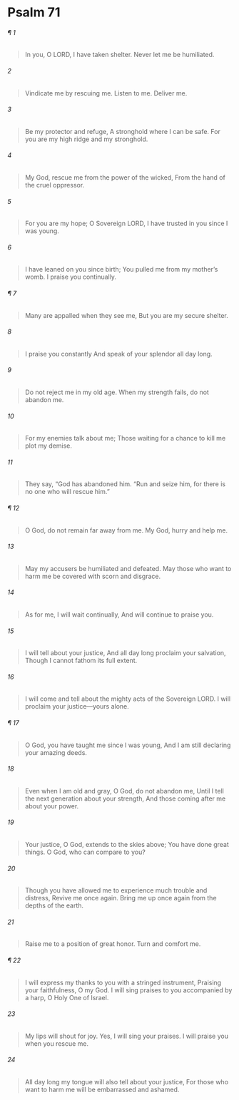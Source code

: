 # Psalm 71
###### ¶ 1
> In you, O LORD, I have taken shelter.
> Never let me be humiliated.
###### 2
> Vindicate me by rescuing me.
> Listen to me. Deliver me.
###### 3
> Be my protector and refuge,
> A stronghold where I can be safe.
> For you are my high ridge and my stronghold.
###### 4
> My God, rescue me from the power of the wicked,
> From the hand of the cruel oppressor.
###### 5
> For you are my hope;
> O Sovereign LORD, I have trusted in you since I was young.
###### 6
> I have leaned on you since birth;
> You pulled me from my mother’s womb.
> I praise you continually.
###### ¶ 7
> Many are appalled when they see me,
> But you are my secure shelter.
###### 8
> I praise you constantly
> And speak of your splendor all day long.
###### 9
> Do not reject me in my old age.
> When my strength fails, do not abandon me.
###### 10
> For my enemies talk about me;
> Those waiting for a chance to kill me plot my demise.
###### 11
> They say, “God has abandoned him.
> “Run and seize him, for there is no one who will rescue him.”
###### ¶ 12
> O God, do not remain far away from me.
> My God, hurry and help me.
###### 13
> May my accusers be humiliated and defeated.
> May those who want to harm me be covered with scorn and disgrace.
###### 14
> As for me, I will wait continually,
> And will continue to praise you.
###### 15
> I will tell about your justice,
> And all day long proclaim your salvation,
> Though I cannot fathom its full extent.
###### 16
> I will come and tell about the mighty acts of the Sovereign LORD.
> I will proclaim your justice—yours alone.
###### ¶ 17
> O God, you have taught me since I was young,
> And I am still declaring your amazing deeds.
###### 18
> Even when I am old and gray,
> O God, do not abandon me,
> Until I tell the next generation about your strength,
> And those coming after me about your power.
###### 19
> Your justice, O God, extends to the skies above;
> You have done great things.
> O God, who can compare to you?
###### 20
> Though you have allowed me to experience much trouble and distress,
> Revive me once again.
> Bring me up once again from the depths of the earth.
###### 21
> Raise me to a position of great honor.
> Turn and comfort me.
###### ¶ 22
> I will express my thanks to you with a stringed instrument,
> Praising your faithfulness, O my God.
> I will sing praises to you accompanied by a harp,
> O Holy One of Israel.
###### 23
> My lips will shout for joy. Yes, I will sing your praises.
> I will praise you when you rescue me.
###### 24
> All day long my tongue will also tell about your justice,
> For those who want to harm me will be embarrassed and ashamed.

